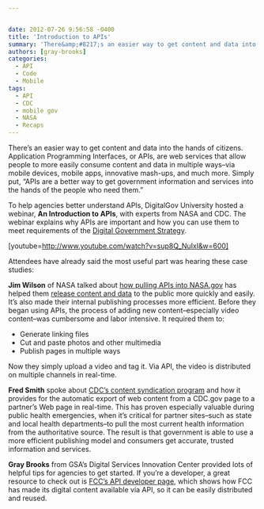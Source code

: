 ```yaml
---


date: 2012-07-26 9:56:58 -0400
title: 'Introduction to APIs'
summary: 'There&amp;#8217;s an easier way to get content and data into the hands of citizens. Application Programming Interfaces, or APIs, are web services that allow people to more easily consume content and data in multiple ways&amp;#8211;via mobile devices, mobile apps, innovative mash-ups, and much more. Simply put, &amp;#8220;APIs are a better way to get government information'
authors: [gray-brooks]
categories:
  - API
  - Code
  - Mobile
tags:
  - API
  - CDC
  - mobile gov
  - NASA
  - Recaps
---
```


There&#8217;s an easier way to get content and data into the hands of citizens. Application Programming Interfaces, or APIs, are web services that allow people to more easily consume content and data in multiple ways&#8211;via mobile devices, mobile apps, innovative mash-ups, and much more. Simply put, &#8220;APIs are a better way to get government information and services into the hands of the people who need them.&#8221;

To help agencies better understand APIs, DigitalGov University hosted a webinar, **An Introduction to APIs**, with experts from NASA and CDC. The webinar explains why APIs are important and how you can use them to meet requirements of the [Digital Government Strategy](http://www.whitehouse.gov/blog/2012/05/23/roadmap-digital-government).

[youtube=http://www.youtube.com/watch?v=sup8Q_NuIxI&w=600]
  
Attendees have already said the most useful part was hearing these case studies:

**Jim Wilson** of NASA talked about [how pulling APIs into NASA.gov](https://s3.amazonaws.com/sitesusa/wp-content/uploads/sites/212/2012/07/api-webinar-series-apis-for-dummies.pdf) has helped them <a href="http://www.nasa.gov/" target="_blank">release content and data</a> to the public more quickly and easily. It&#8217;s also made their internal publishing processes more efficient. Before they began using APIs, the process of adding new content&#8211;especially video content&#8211;was cumbersome and labor intensive. It required them to:

  * Generate linking files
  * Cut and paste photos and other multimedia
  * Publish pages in multiple ways

Now they simply upload a video and tag it. Via API, the video is distributed on multiple channels in real-time.

**Fred Smith** spoke about [CDC&#8217;s content syndication program](https://s3.amazonaws.com/sitesusa/wp-content/uploads/sites/212/2012/07/api-webinar-series-apis-for-dummies-smith.pdf) and how it provides for the automatic export of web content from a CDC.gov page to a partner&#8217;s Web page in real-time. This has proven especially valuable during public health emergencies, when it&#8217;s critical for partner sites&#8211;such as state and local health departments&#8211;to pull the most current health information from the authoritative source. The result is that government is able to use a more efficient publishing model and consumers get accurate, trusted information and services.

**Gray Brooks** from GSA&#8217;s Digital Services Innovation Center provided lots of helpful tips for agencies to get started. If you&#8217;re a developer, a great resource to check out is [FCC&#8217;s API developer page](http://www.fcc.gov/developers), which shows how FCC has made its digital content available via API, so it can be easily distributed and reused.